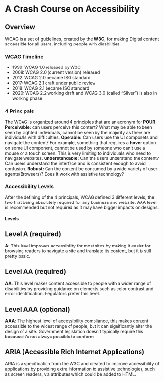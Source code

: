 # A Crash Course on Accessibility
## Overview
WCAG is a set of guidelines, created by the **W3C**, for making Digital content accessible for all users, including people with disabilities.

### WCAG Timeline
* 1999: WCAG 1.0 released by W3C
* 2008: WCAG 2.0 (current version) released
* 2012: WCAG 2.0 became ISO standard
* 2017: WCAG 2.1 draft under public review
* 2018: WCAG 2.1 became ISO standard
* 2020: WCAG 2.2 working draft and WCAG 3.0 (called “Silver”) is also in working phase

### 4 Principals
The WCAG is organized around 4 principles that are an acronym for **POUR**.
**Perceivable:** can users perceive this content? What may be able to been seen by sighted individuals, cannot be seen by the majority as there are individuals with difficulties.
**Operable:** Can users use the UI componets and navigate the content? For example, something that requires a **hover** option on some UI component, cannot be used by someone who can’t use a mouse or a touch screen. This is very limiting to individuals who need to navigate websites.
**Understandable:** Can the users understand the content? Can users understand the interface  and is consistent enough to avoid confusion. 
**Robust:** Can the content be consumed by a wide variety of user agents(Browsers)? Does it work with assistive technology?

### Accessibility Levels
After the defining of the 4 principals, WCAG  defined 3 different levels, the two first being absolutely required for any business and website. AAA level is recommended but not required as it may have bigger impacts on designs. 

#### Levels
## Level A (required)
**A**: This level improves accessibility for most sites by making it easier for browsing readers to navigate a site and translate its content, but it is still pretty basic.
## Level AA (required)
**AA**: This level makes content accessible to people with a wider range of disabilities by providing guidance on elements such as color contrast and error identification. Regulators prefer this level.
## Level AAA (optional)
**AAA**: The highest level of accessibility compliance, this makes content accessible to the widest range of people, but it can significantly alter the design of a site. Government legislation doesn’t typically require this because it’s not always possible to conform.

## ARIA (Accessible Rich Internet Applications)
ARIA is a specification from the W3C and created to improve accessibility of applications by providing extra information to assistive technologies, such as screen readers, via attributes which could be added to HTML.
 
